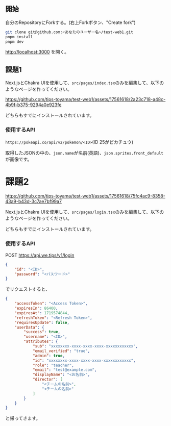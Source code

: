 

## 開始

自分のRepositoryにForkする。(右上Forkボタン、"Create fork")

```bash
git clone git@github.com:<あなたのユーザー名>/test-web1.git
pnpm install
pnpm dev
```

[http://localhost:3000](http://localhost:3000) を開く。

## 課題1

Next.jsとChakra UIを使用して、`src/pages/index.tsx`のみを編集して、以下のようなページを作ってください。



https://github.com/tips-toyama/test-web1/assets/17561618/2a23c718-a48c-4b9f-b375-9294a0e923fe



どちらもすでにインストールされています。

### 使用するAPI

`https://pokeapi.co/api/v2/pokemon/<ID>`(ID 25がピカチュウ)

取得したJSONの中の、`json.name`が名前(英語)、`json.sprites.front_default`が画像です。

# 課題2

https://github.com/tips-toyama/test-web1/assets/17561618/75fc4ac9-8358-43a9-b43d-3c7ae7bf99a7


Next.jsとChakra UIを使用して、`src/pages/login.tsx`のみを編集して、以下のようなページを作ってください。

どちらもすでにインストールされています。

### 使用するAPI

POST https://api.we.tips/v1/login

```json
{
    "id": "<ID>",
    "password": "<パスワード>"
}
```

でリクエストすると、

```json
{
    "accessToken": "<Access Token>",
    "expiresIn": 86400,
    "expiresAt": 1719574844,
    "refreshToken": "<Refresh Token>",
    "requiresUpdate": false,
    "userData": {
        "success": true,
        "username": "<ID>",
        "attributes": {
            "sub": "xxxxxxxx-xxxx-xxxx-xxxx-xxxxxxxxxxxx",
            "email_verified": "true",
            "admin": true,
            "id": "xxxxxxxx-xxxx-xxxx-xxxx-xxxxxxxxxxxx",
            "role": "teacher",
            "email": "test@example.com",
            "displayName": "<お名前>",
            "director": [
                "<チームの名前>",
                "<チームの名前>"
            ]
        }
    }
}
```

と帰ってきます。

